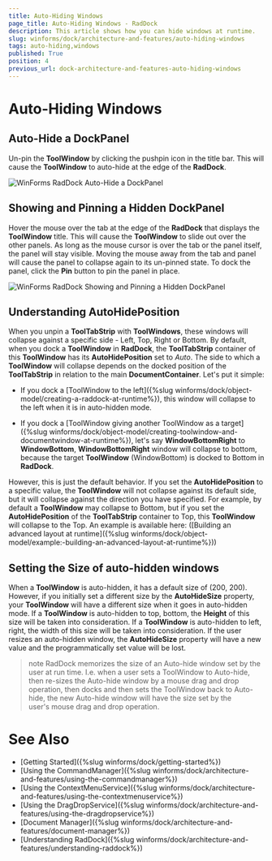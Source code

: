 ```yaml
---
title: Auto-Hiding Windows
page_title: Auto-Hiding Windows - RadDock
description: This article shows how you can hide windows at runtime.
slug: winforms/dock/architecture-and-features/auto-hiding-windows
tags: auto-hiding,windows
published: True
position: 4
previous_url: dock-architecture-and-features-auto-hiding-windows
---
```


# Auto-Hiding Windows

## Auto-Hide a DockPanel

Un-pin the __ToolWindow__ by clicking the pushpin icon in the title bar. This will cause the __ToolWindow__ to auto-hide at the edge of the __RadDock__.

![WinForms RadDock Auto-Hide a DockPanel](images/dock-architecture-and-features-auto-hiding-windows001.gif)

## Showing and Pinning a Hidden DockPanel

Hover the mouse over the tab at the edge of the __RadDock__ that displays the __ToolWindow__ title. This will cause the __ToolWindow__ to slide out over the other panels. As long as the mouse cursor is over the tab or the panel itself, the panel will stay visible. Moving the mouse away from the tab and panel will cause the panel to collapse again to its un-pinned state. To dock the panel, click the **Pin** button to pin the panel in place.

![WinForms RadDock Showing and Pinning a Hidden DockPanel](images/dock-architecture-and-features-auto-hiding-windows002.gif)
 
## Understanding AutoHidePosition

When you unpin a **ToolTabStrip** with **ToolWindows**, these windows will collapse against a specific side - Left, Top, Right or Bottom. By default, when you dock a **ToolWindow** in **RadDock**, the **ToolTabStrip** container of this **ToolWindow** has its __AutoHidePosition__ set to *Auto*. The side to which a **ToolWindow** will collapse depends on the docked position of the **ToolTabStrip** in relation to the main **DocumentContainer**. Let's put it simple:

* If you dock a [ToolWindow to the left]({%slug winforms/dock/object-model/creating-a-raddock-at-runtime%}), this window will collapse to the left when it is in auto-hidden mode. 
            

* If you dock a [ToolWindow giving another ToolWindow as a target]({%slug winforms/dock/object-model/creating-toolwindow-and-documentwindow-at-runtime%}), let's say **WindowBottomRight** to **WindowBottom**, **WindowBottomRight** window will collapse to bottom, because the target **ToolWindow** (WindowBottom) is docked to Bottom in __RadDock__.

However, this is just the default behavior. If you set the __AutoHidePosition__ to a specific value, the **ToolWindow** will not collapse against its default side, but it will collapse against the direction you have specified. For example, by default a **ToolWindow** may collapse to Bottom, but if you set the __AutoHidePosition__ of the **ToolTabStrip** container to Top, this **ToolWindow** will collapse to the Top. An example is available here: ([Building an advanced layout at runtime]({%slug winforms/dock/object-model/example:-building-an-advanced-layout-at-runtime%}))
 
## Setting the Size of auto-hidden windows

When a **ToolWindow** is auto-hidden, it has a default size of (200, 200). However, if you initially set a different size by the __AutoHideSize__ property, your **ToolWindow** will have a different size when it goes in auto-hidden mode. If a **ToolWindow** is auto-hidden to top, bottom, the **Height** of this size will be taken into consideration. If a **ToolWindow** is auto-hidden to left, right, the width of this size will be taken into consideration. If the user resizes an auto-hidden window, the __AutoHideSize__ property will have a new value and the programmatically set value will be lost. 
 
>note RadDock memorizes the size of an Auto-hide window set by the user at run time. I.e. when a user sets a ToolWindow to Auto-hide, then re-sizes the Auto-hide window by a mouse drag and drop operation, then docks and then sets the ToolWindow back to Auto-hide, the new Auto-hide window will have the size set by the user's mouse drag and drop operation.
>

# See Also

* [Getting Started]({%slug winforms/dock/getting-started%})
* [Using the CommandManager]({%slug winforms/dock/architecture-and-features/using-the-commandmanager%})     
* [Using the ContextMenuService]({%slug winforms/dock/architecture-and-features/using-the-contextmenuservice%})
* [Using the DragDropService]({%slug winforms/dock/architecture-and-features/using-the-dragdropservice%}) 
* [Document Manager]({%slug winforms/dock/architecture-and-features/document-manager%})   
* [Understanding RadDock]({%slug winforms/dock/architecture-and-features/understanding-raddock%})

